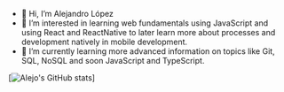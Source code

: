 - 👋 Hi, I’m Alejandro López
- 👀 I’m interested in learning web fundamentals using JavaScript and using React and ReactNative to later learn more about processes and development natively in mobile development.
- 🌱 I’m currently learning more advanced information on topics like Git, SQL, NoSQL and soon JavaScript and TypeScript.
<!---
- 💞️ I’m looking to collaborate on ...
- 📫 How to reach me ...
--->
<!---
AlejandroLlano/AlejandroLlano is a ✨ special ✨ repository because its `README.md` (this file) appears on your GitHub profile.
You can click the Preview link to take a look at your changes.
--->
[![Alejo's GitHub stats](https://github-readme-stats.vercel.app/api?username=AlejandroLlano&show_icons=true&theme=transparent)]
<!---(https://github.com/AlejandroLlano/github-readme-stats)--->
